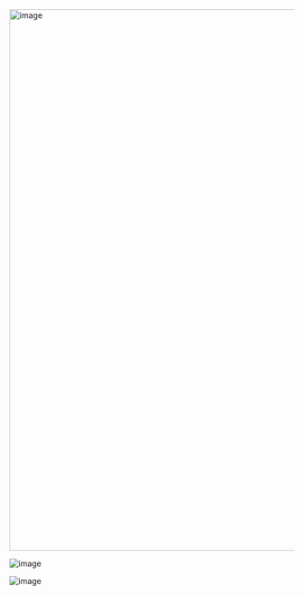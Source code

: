 <img width="958" alt="image" src="https://github.com/user-attachments/assets/d79cb788-47e3-4765-a5a6-cbb9877f8fae">


![image](https://github.com/user-attachments/assets/15ccef3a-576f-46fd-8fc3-b53294e23337)

![image](https://github.com/user-attachments/assets/3558dd43-8dbc-4797-84c1-c2a52b747326)
